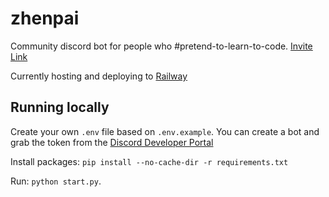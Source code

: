 # zhenpai

Community discord bot for people who #pretend-to-learn-to-code. [Invite Link](https://discord.com/api/oauth2/authorize?client_id=670839356872982538&permissions=4398046511089&scope=bot)

Currently hosting and deploying to [Railway](https://railway.app/)

## Running locally

Create your own `.env` file based on `.env.example`. You can create a bot and grab the token from the [Discord Developer Portal](https://discord.com/developers/applications)

Install packages: `pip install --no-cache-dir -r requirements.txt`

Run: `python start.py`.